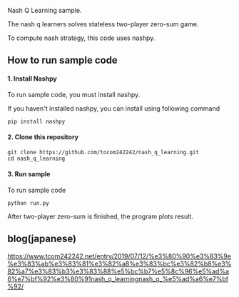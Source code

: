Nash Q Learning sample.  

The nash q learners solves stateless two-player zero-sum game.  

To compute nash strategy, this code uses nashpy.

## How to run sample code

#### 1. Install Nashpy

To run sample code, you must install nashpy.

If you haven't installed nashpy, you can install using following command

```
pip install nashpy
```


#### 2. Clone this repository

```
git clone https://github.com/tocom242242/nash_q_learning.git
cd nash_q_learning
```

#### 3. Run sample

To run sample code

```
python run.py
```

After two-player zero-sum is finished, the program plots result.

## blog(japanese)
https://www.tcom242242.net/entry/2019/07/12/%e3%80%90%e3%83%9e%e3%83%ab%e3%83%81%e3%82%a8%e3%83%bc%e3%82%b8%e3%82%a7%e3%83%b3%e3%83%88%e5%bc%b7%e5%8c%96%e5%ad%a6%e7%bf%92%e3%80%91nash_q_learningnash_q_%e5%ad%a6%e7%bf%92/

